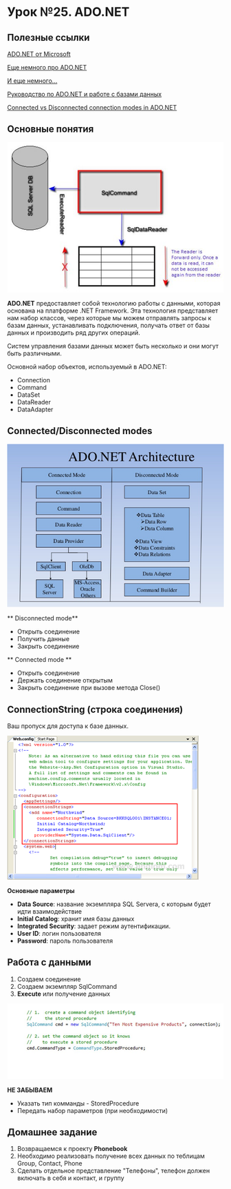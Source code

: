 # Урок №25. ADO.NET

## Полезные ссылки

[ADO.NET от Microsoft](https://docs.microsoft.com/en-us/dotnet/framework/data/adonet/ado-net-overview)

[Еще немного про ADO.NET](https://docs.microsoft.com/en-us/dotnet/framework/data/adonet/)

[И еще немного...](https://msdn.microsoft.com/en-us/library/aa286484.aspx)

[Руководство по ADO.NET и работе с базами данных](https://metanit.com/sharp/adonet/)

[Connected vs Disconnected connection modes in ADO.NET](https://www.c-sharpcorner.com/UploadFile/8a67c0/connected-vs-disconnected-architecture-in-C-Sharp/)

## Основные понятия

![Как это устроено?](/Module-4/images/adonet-pipeline.png)

**ADO.NET** предоставляет собой технологию работы с данными, которая основана на платформе .NET Framework. 
Эта технология представляет нам набор классов, через которые мы можем отправлять запросы к базам данных, 
устанавливать подключения, получать ответ от базы данных и производить ряд других операций.

Систем управления базами данных может быть несколько и они могут быть различными.

Основной набор объектов, используемый в ADO.NET:

- Connection
- Command
- DataSet
- DataReader
- DataAdapter

## Connected/Disconnected modes

![Connected/Disconnected modes](/Module-4/images/connected-vs-disconnected-ds.png)

** Disconnected mode**

- Открыть соединение
- Получить данные 
- Закрыть соединение


** Connected mode ** 

- Открыть соединение
- Держать соединение открытым
- Закрыть соединение при вызове метода Close()


## ConnectionString (строка соединения)

Ваш пропуск для доступа к базе данных.

![Connection String](/Module-4/images/connection-string.png)

**Основные параметры**

- **Data Source**: название экземпляра SQL Servera, с которым будет идти взаимодействие
- **Initial Catalog**: хранит имя базы данных
- **Integrated Security**: задает режим аутентификации.
- **User ID**: логин пользователя
- **Password**: пароль пользователя


## Работа с данными

1. Создаем соединение
2. Создаем экземпляр SqlCommand
3. **Execute** или получение данных

![Работа с хранимой процедурой](/Module-4/images/sp_call.png)

**НЕ ЗАБЫВАЕМ**

- Указать тип комманды - StoredProcedure
- Передать набор параметров (при необходимости)

## Домашнее задание

1. Возвращаемся к проекту **Phonebook**
2. Необходимо реализовать получение всех данных по теблицам Group, Contact, Phone
3. Сделать отдельное представление "Телефоны", телефон должен включать в себя и контакт, и группу
